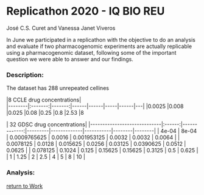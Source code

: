 Replicathon 2020 - IQ BIO REU
================
José C.S. Curet and Vanessa Janet Viveros

In June we participated in a replicathon with the objective to do an analysis and evaluate if two pharmacogenomic experiments are actually replicable using a pharmacogenomic dataset, following some of the important question we were able to answer and our findings.


### Description:

The dataset has 288 unrepeated cellines

|8 CCLE drug concentrations|        
|--------|:-------:|-------:|------|------|-----|------|---|
|0.0025  |0.008  |0.025  |0.08  |0.25  |0.8  |2.53  |8  

| 32 GDSC drug concentrations|
|-----------------------------|:------:|-------------:|---------|-------------|-----------|--------|--------|
| 4e-04                       |  8e-04 | 0.0009765625 | 0.0016  | 0.001953125 | 0.0032    | 0.0032 | 0.0064 |
| 0.0078125                   | 0.0128 |     0.015625 | 0.0256  | 0.03125     | 0.0390625 | 0.0512 | 0.0625 |
| 0.078125                    | 0.1024 |        0.125 | 0.15625 | 0.15625     | 0.3125    | 0.5    | 0.625  |
| 1                           | 1.25   | 2            | 2.5     | 4           | 5         | 8      | 10     |


### Analysis:


















[return to Work](./)